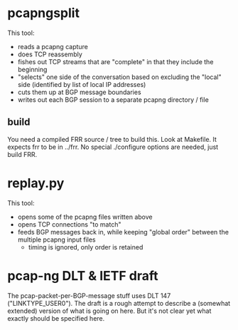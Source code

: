 pcapngsplit
===========

This tool:

* reads a pcapng capture
* does TCP reassembly
* fishes out TCP streams that are "complete" in that they include the beginning
* "selects" one side of the conversation based on excluding the "local" side (identified by list of local IP addresses)
* cuts them up at BGP message boundaries
* writes out each BGP session to a separate pcapng directory / file

build
-----

You need a compiled FRR source / tree to build this.  Look at Makefile.
It expects frr to be in ../frr.  No special ./configure options are needed,
just build FRR.


replay.py
=========

This tool:

* opens some of the pcapng files written above
* opens TCP connections "to match"
* feeds BGP messages back in, while keeping "global order" between the multiple pcapng input files
  * timing is ignored, only order is retained


pcap-ng DLT & IETF draft
========================

The pcap-packet-per-BGP-message stuff uses DLT 147 ("LINKTYPE_USER0").  The
draft is a rough attempt to describe a (somewhat extended) version of what is
going on here.  But it's not clear yet what exactly should be specified here.
